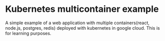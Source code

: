 # Kubernetes multicontainer example

A simple example of a web application with multiple containers(react, node.js, postgres, redis) deployed with kubernetes in google cloud.
This is for learning purposes.